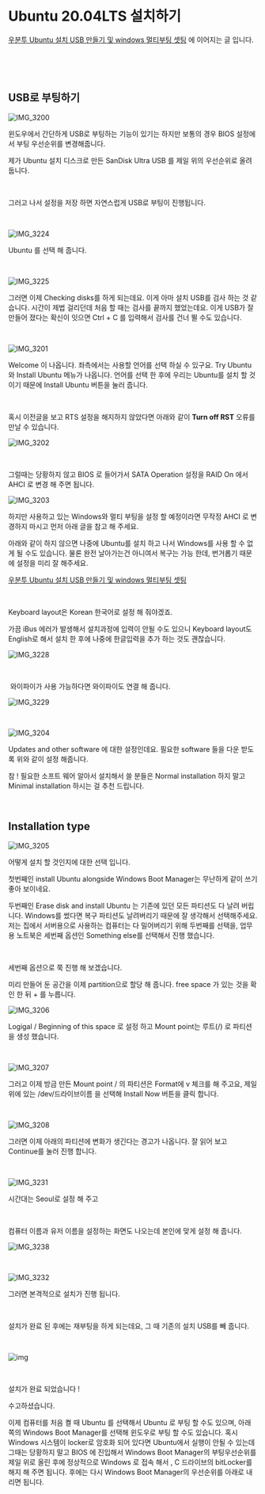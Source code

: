# Ubuntu 20.04LTS 설치하기 



[우분투 Ubuntu 설치 USB 만들기 및 windows 멀티부팅 셋팅](https://shanepark.tistory.com/229) 에 이어지는 글 입니다.

​	

​		

## USB로 부팅하기

![IMG_3200](https://raw.githubusercontent.com/Shane-Park/markdownBlog/master/OS/linux/ubuntu-install.assets/IMG_3200.jpeg)

윈도우에서 간단하게 USB로 부팅하는 기능이 있기는 하지만 보통의 경우 BIOS 설정에서 부팅 우선순위를 변경해줍니다.

제가 Ubuntu 설치 디스크로 만든 SanDisk Ultra USB 를 제일 위의 우선순위로 올려 둡니다. 

​	

그러고 나서 설정을 저장 하면 자연스럽게 USB로 부팅이 진행됩니다.

​	

![IMG_3224](https://raw.githubusercontent.com/Shane-Park/markdownBlog/master/OS/linux/ubuntu-install.assets/IMG_3224.jpeg)

Ubuntu 를 선택 해 줍니다.

​		

![IMG_3225](https://raw.githubusercontent.com/Shane-Park/markdownBlog/master/OS/linux/ubuntu-install.assets/IMG_3225.jpeg)	

그러면 이제 Checking disks를 하게 되는데요. 이게 아마 설치 USB를 검사 하는 것 같습니다. 시간이 제법 걸리던데 처음 할 때는 검사를 끝까지 했었는데요. 이게 USB가 잘 만들어 졌다는 확신이 잇으면 Ctrl + C 를 입력해서 검사를 건너 뛸 수도 있습니다.

​		

![IMG_3201](https://raw.githubusercontent.com/Shane-Park/markdownBlog/master/OS/linux/ubuntu-install.assets/IMG_3201.jpeg)

Welcome 이 나옵니다. 좌측에서는 사용할 언어를 선택 하실 수 있구요. Try Ubuntu 와 Install Ubuntu 메뉴가 나옵니다. 언어를 선택 한 후에 우리는 Ubuntu를 설치 할 것 이기 때문에 Install Ubuntu 버튼을 눌러 줍니다.

​	

혹시 이전글을 보고 RTS 설정을 해지하지 않았다면 아래와 같이 **Turn off RST** 오류를 만날 수 있습니다.

![IMG_3202](https://raw.githubusercontent.com/Shane-Park/markdownBlog/master/OS/linux/ubuntu-install.assets/IMG_3202.jpeg)

​		

그럴때는 당황하지 않고 BIOS 로 들어가서 SATA Operation 설정을 RAID On 에서 AHCI 로 변경 해 주면 됩니다.

![IMG_3203](https://raw.githubusercontent.com/Shane-Park/markdownBlog/master/OS/linux/ubuntu-install.assets/IMG_3203-1948050.jpeg)

하지만 사용하고 있는 Windows와 멀티 부팅을 설정 할 예정이라면 무작정 AHCI 로 변경하지 마시고 먼저 아래 글을 참고 해 주세요.

아래와 같이 하지 않으면 나중에 Ubuntu를 설치 하고 나서 Windows를 사용 할 수 없게 될 수도 있습니다. 물론 완전 날아가는건 아니여서 복구는 가능 한데, 번거롭기 때문에 설정을 미리 잘 해주세요.

[우분투 Ubuntu 설치 USB 만들기 및 windows 멀티부팅 셋팅](https://shanepark.tistory.com/229) 

​		

Keyboard layout은 Korean 한국어로 설정 해 줘야겠죠. 

가끔 iBus 에러가 발생해서 설치과정에 입력이 안될 수도 있으니 Keyboard layout도 English로 해서 설치 한 후에 나중에 한글입력을 추가 하는 것도 괜찮습니다.

![IMG_3228](https://raw.githubusercontent.com/Shane-Park/markdownBlog/master/OS/linux/ubuntu-install.assets/IMG_3228.jpeg)

​		

​	와이파이가 사용 가능하다면 와이파이도 연결 해 줍니다.

![IMG_3229](https://raw.githubusercontent.com/Shane-Park/markdownBlog/master/OS/linux/ubuntu-install.assets/IMG_3229.jpeg)

​	

![IMG_3204](https://raw.githubusercontent.com/Shane-Park/markdownBlog/master/OS/linux/ubuntu-install.assets/IMG_3204.jpeg)

Updates and other software 에 대한 설정인데요. 필요한 software 들을 다운 받도록 위와 같이 설정 해줍니다.

참 ! 필요한 소프트 웨어 알아서 설치해서 쓸 분들은 Normal installation 하지 말고 Minimal installation 하시는 걸 추천 드립니다. 

​	

## Installation type

![IMG_3205](https://raw.githubusercontent.com/Shane-Park/markdownBlog/master/OS/linux/ubuntu-install.assets/IMG_3205.jpeg)	

어떻게 설치 할 것인지에 대한 선택 입니다.

첫번째인 install Ubuntu alongside Windows Boot Manager는 무난하게 같이 쓰기 좋아 보이네요. 

두번째인 Erase disk and install Ubuntu 는 기존에 있던 모든 파티션도 다 날려 버립니다. Windows를 썼다면 복구 파티션도 날려버리기 때문에 잘 생각해서 선택해주세요. 저는 집에서 서버용으로 사용하는 컴퓨터는 다 밀어버리기 위해 두번째를 선택을, 업무용 노트북은 세번째 옵션인  Something else를 선택해서 진행 했습니다.

​	

세번째 옵션으로 쭉 진행 해 보겠습니다.

미리 만들어 둔 공간을 이제 partition으로 할당 해 줍니다. free space 가 있는 것을 확인 한 뒤 + 를 누릅니다.

![IMG_3206](https://raw.githubusercontent.com/Shane-Park/markdownBlog/master/OS/linux/ubuntu-install.assets/IMG_3206.jpeg)

 Logigal / Beginning of this space 로 설정 하고 Mount point는 루트(/) 로 파티션을 생성 했습니다.

​	

![IMG_3207](https://raw.githubusercontent.com/Shane-Park/markdownBlog/master/OS/linux/ubuntu-install.assets/IMG_3207.jpeg)

그러고 이제 방금 만든 Mount point / 의 파티션은 Format에 v 체크를 해 주고요, 제일 위에 있는 /dev/드라이브이름 을 선택해 Install Now 버튼을 클릭 합니다.

​	

![IMG_3208](https://raw.githubusercontent.com/Shane-Park/markdownBlog/master/OS/linux/ubuntu-install.assets/IMG_3208.jpeg)

그러면 이제 아래의 파티션에 변화가 생긴다는 경고가 나옵니다. 잘 읽어 보고 Continue를 눌러 진행 합니다.

​		

![IMG_3231](https://raw.githubusercontent.com/Shane-Park/markdownBlog/master/OS/linux/ubuntu-install.assets/IMG_3231.jpeg)

시간대는  Seoul로 설정 해 주고 

​	

컴퓨터 이름과 유저 이름을 설정하는 화면도 나오는데 본인에 맞게 설정 해 줍니다.

![IMG_3238](https://raw.githubusercontent.com/Shane-Park/markdownBlog/master/OS/linux/ubuntu-install.assets/IMG_3238.jpeg)

​		

![IMG_3232](https://raw.githubusercontent.com/Shane-Park/markdownBlog/master/OS/linux/ubuntu-install.assets/IMG_3232.jpeg)

그러면 본격적으로 설치가 진행 됩니다.

​	

설치가 완료 된 후에는 재부팅을 하게 되는데요, 그 때 기존의 설치 USB를 빼 줍니다.

​	

![img](https://raw.githubusercontent.com/Shane-Park/markdownBlog/master/OS/linux/ubuntu-install.assets/sc.png)

​	

설치가 완료 되었습니다 !

수고하셨습니다.

이제 컴퓨터를 처음 켤 때 Ubuntu 를 선택해서 Ubuntu 로 부팅 할 수도 있으며, 아래 쪽의 Windows Boot Manager를 선택해 윈도우로 부팅 할 수도 있습니다. 혹시 Windows 시스템이 locker로 암호화 되어 있다면 Ubuntu에서 실행이 안될 수 있는데 그때는 당황하지 말고 BIOS 에 진입해서 Windows Boot Manager의 부팅우선순위를 제일 위로 올린 후에 정상적으로 Windows 로 접속 해서 , C 드라이브의 bitLocker를 해지 해 주면 됩니다. 후에는 다시 Windows Boot Manager의 우선순위를 아래로 내리면 됩니다.

​	